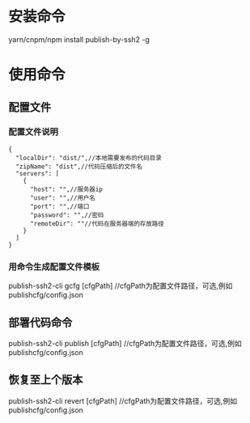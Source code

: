 # 安装命令
yarn/cnpm/npm install publish-by-ssh2 -g

# 使用命令

## 配置文件

### 配置文件说明
```配置文件模板
{
  "localDir": "dist/",//本地需要发布的代码目录
  "zipName": "dist",//代码压缩后的文件名
  "servers": [
    {
      "host": "",//服务器ip
      "user": "",//用户名
      "port": "",//端口
      "password": "",//密码
      "remoteDir": ""//代码在服务器端的存放路径
    }
  ]
}
```

### 用命令生成配置文件模板
publish-ssh2-cli gcfg [cfgPath] //cfgPath为配置文件路径，可选,例如publishcfg/config.json

## 部署代码命令
publish-ssh2-cli publish [cfgPath] //cfgPath为配置文件路径，可选,例如publishcfg/config.json

## 恢复至上个版本
publish-ssh2-cli revert [cfgPath] //cfgPath为配置文件路径，可选,例如publishcfg/config.json

